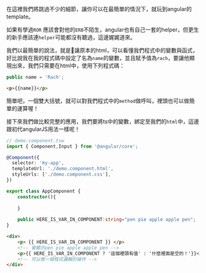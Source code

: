 在這裡我們將跳過不少的細節，讓你可以在最簡單的情況下，就玩到angular的template。

如果有學過`ROR` 應該會對他的`ERB`不陌生，angular也有自己一套的helper，但更生的新手應該連`helper`可能都沒有聽過，這邊娓娓道來。

我們以最簡單的說法，就是讓原本的html，可以看懂我們程式中的變數與函式，好比說我在我的程式碼中設定了名為`name`的變數，並且賦予值為`rach`，要讓他顯現出來，我們只需要在html中，使用下列程式碼：

```ts
public name = 'Rach';
```
```html
<p>{{name}}</p>

```

簡單吧，一個雙大括號，就可以對我們程式中的`method`做呼叫，裡頭也可以做簡單的運算喔！

接下來我們做比較完整的應用，我們要將ts中的變數，綁定至我們的`html`中，這邊跟初代angularJS用法一樣呢！

```ts
// demo.component.tsw
import { Component,Input } from '@angular/core';

@Component({
  selector: 'my-app',
  templateUrl: './demo.component.html',
  styleUrls: ['./demo.component.css'],
})

export class AppComponent {
    constructor(){
    
    }
    
    public HERE_IS_VAR_IN_COMPONENT:string="pen pie apple apple pen";
}
```

```html
<div>
    <p> {{ HERE_IS_VAR_IN_COMPONENT }} </p>
    <!-- 會顯示pen pie apple apple pen -->
    <p>{{ HERE_IS_VAR_IN_COMPONENT ? '這個裡頭有值' : '什麼裡面是空的！'}}</p>
    <!-- 可以做一個程式邏輯的操作 -->
</div>
```